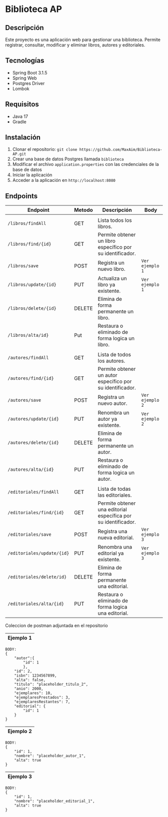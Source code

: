 # Biblioteca AP

## Descripción
Este proyecto es una aplicación web para gestionar una biblioteca. Permite registrar, consultar, modificar y eliminar libros, autores y editoriales.

## Tecnologías

- Spring Boot 3.1.5
- Spring Web
- Postgres Driver
- Lombok

## Requisitos

- Java 17
- Gradle

## Instalación

1. Clonar el repositorio: `git clone https://github.com/MaxAim/Biblioteca-AP.git`
2. Crear una base de datos Postgres llamada `biblioteca`
3. Modificar el archivo `application.properties` con las credenciales de la base de datos
4. Iniciar la aplicación
5. Acceder a la aplicación en `http://localhost:8080`



## Endpoints

| Endpoint                      | Metodo      | Descripción                                                    | Body                       |
|-------------------------------|-------------|----------------------------------------------------------------|----------------------------|
|                               |
| `/libros/findAll`             | GET         | Lista todos los libros.                                        |                            |
| `/libros/find/{id}`           | GET         | Permite obtener un libro específico por su identificador.      |                            |
| `/libros/save`                | POST        | Registra un nuevo libro.                                       | `Ver ejemplo 1`            |
| `/libros/update/{id}`         | PUT         | Actualiza un libro ya existente.                               | `Ver ejemplo 1`            |
| `/libros/delete/{id}`         | DELETE      | Elimina de forma permanente un libro.                          |                            |
| `/libros/alta/id}`            | Put         | Restaura o eliminado de forma logica un libro.                 |                            | 
|                               |
| `/autores/findAll`            | GET         | Lista de todos los autores.                                    |                            |
| `/autores/find/{id}`          | GET         | Permite obtener un autor específico por su identificador.      |                            |
| `/autores/save`               | POST        | Registra un nuevo autor.                                       | `Ver ejemplo 2`            |
| `/autores/update/{id}`        | PUT         | Renombra un autor ya existente.                                | `Ver ejemplo 2`            |
| `/autores/delete/{id}`        | DELETE      | Elimina de forma permanente un autor.                          |                            |
| `/autores/alta/{id}`          | PUT         | Restaura o eliminado de forma logica un autor.                 |                            |
|                               |
| `/editoriales/findAll`        | GET         | Lista de todas las editoriales.                                |                            |
| `/editoriales/find/{id}`      | GET         | Permite obtener una editorial específica por su identificador. |                            |
| `/editoriales/save`           | POST        | Registra una nueva editorial.                                  | `Ver ejemplo 3`            |
| `/editoriales/update/{id}`    | PUT         | Renombra una editorial ya existente.                           | `Ver ejemplo 3`            |
| `/editoriales/delete/id}`     | DELETE      | Elimina de forma permanente una editorial.                     |                            |
| `/editoriales/alta/{id}`      | PUT         | Restaura o eliminado de forma logica una editorial.            |                            | 

Coleccion de postman adjuntada en el repositorio

| Ejemplo 1 |
|-------------|
```
BODY:
{
    "autor":{
        "id": 1
        },
    "id": 2,
    "isbn": 1234567899,
    "alta": false,
    "titulo": "placeholder_titulo_2",
    "anio": 2000,
    "ejemplares": 10,
    "ejemplaresPrestados": 3,
    "ejemplaresRestantes": 7,
    "editorial": {
        "id": 1
    }
}
```
| Ejemplo 2 |
|--------------|
```
BODY:
{
    "id": 1,
    "nombre": "placeholder_autor_1",
    "alta": true
}

```
| Ejemplo 3 |
|--------------|
```
BODY:
{
    "id": 1,
    "nombre": "placeholder_editorial_1",
    "alta": true
}

```
